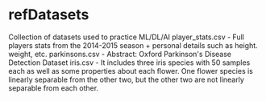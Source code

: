 # refDatasets
Collection of datasets used to practice ML/DL/AI 
player_stats.csv - Full players stats from the 2014-2015 season + personal details such as height. weight, etc.
parkinsons.csv - Abstract: Oxford Parkinson's Disease Detection Dataset
iris.csv - It includes three iris species with 50 samples each as well as some properties about each flower. One flower species is linearly separable from the other two, but the other two are not linearly separable from each other.
